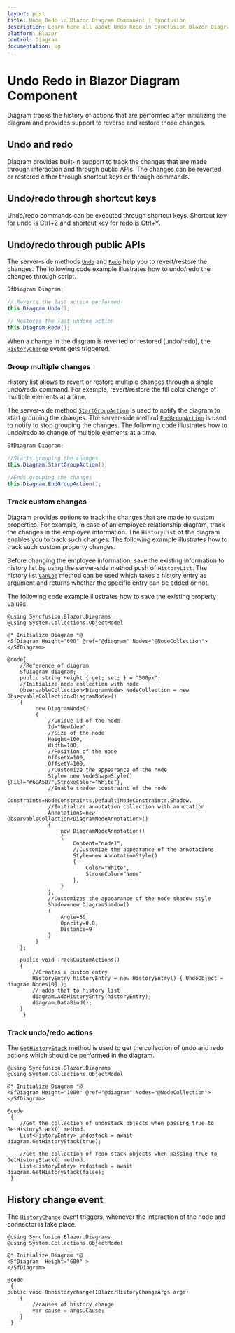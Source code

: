 ```yaml
---
layout: post
title: Undo Redo in Blazor Diagram Component | Syncfusion
description: Learn here all about Undo Redo in Syncfusion Blazor Diagram component and more.
platform: Blazor
control: Diagram
documentation: ug
---
```


# Undo Redo in Blazor Diagram Component

Diagram tracks the history of actions that are performed after initializing the diagram and provides support to reverse and restore those changes.

## Undo and redo

Diagram provides built-in support to track the changes that are made through interaction and through public APIs. The changes can be reverted or restored either through shortcut keys or through commands.

## Undo/redo through shortcut keys

Undo/redo commands can be executed through shortcut keys. Shortcut key for undo is Ctrl+Z and shortcut key for redo is Ctrl+Y.

## Undo/redo through public APIs

The server-side methods [`Undo`](https://help.syncfusion.com/cr/blazor/Syncfusion.Blazor.Diagrams.SfDiagram.html#Syncfusion_Blazor_Diagrams_SfDiagram_Undo) and [`Redo`](https://help.syncfusion.com/cr/blazor/Syncfusion.Blazor.Diagrams.SfDiagram.html#Syncfusion_Blazor_Diagrams_SfDiagram_Redo) help you to revert/restore the changes. The following code example illustrates how to undo/redo the changes through script.

```csharp
SfDiagram Diagram;

// Reverts the last action performed
this.Diagram.Undo();

// Restores the last undone action
this.Diagram.Redo();
```

When a change in the diagram is reverted or restored (undo/redo), the [`HistoryChange`](https://help.syncfusion.com/cr/blazor/Syncfusion.Blazor.Diagrams.DiagramModel.html#Syncfusion_Blazor_Diagrams_DiagramModel_HistoryChange) event gets triggered.

### Group multiple changes

History list allows to revert or restore multiple changes through a single undo/redo command. For example, revert/restore the fill color change of multiple elements at a time.

The server-side method [`StartGroupAction`](https://help.syncfusion.com/cr/blazor/Syncfusion.Blazor.Diagrams.History.html#Syncfusion_Blazor_Diagrams_History_StartGroupAction) is used  to notify the diagram to start grouping the changes. The server-side method [`EndGroupAction`](https://help.syncfusion.com/cr/blazor/Syncfusion.Blazor.Diagrams.History.html#Syncfusion_Blazor_Diagrams_History_EndGroupAction) is used to notify to stop grouping the changes. The following code illustrates how to undo/redo to change of multiple elements at a time.

```csharp
SfDiagram Diagram;

//Starts grouping the changes
this.Diagram.StartGroupAction();

//Ends grouping the changes
this.Diagram.EndGroupAction();
```

### Track custom changes

Diagram provides options to track the changes that are made to custom properties. For example, in case of an employee relationship diagram, track the changes in the employee information. The `HistoryList` of the diagram enables you to track such changes.
The following example illustrates how to track such custom property changes.

Before changing the employee information, save the existing information to history list by using the server-side method push of `HistoryList`.
The history list [`CanLog`](https://help.syncfusion.com/cr/blazor/Syncfusion.Blazor.Diagrams.History.html#Syncfusion_Blazor_Diagrams_History_CanLog) method can be used which takes a history entry as argument and returns whether the specific entry can be added or not.

The following code example illustrates how to save the existing property values.

```cshtml
@using Syncfusion.Blazor.Diagrams
@using System.Collections.ObjectModel

@* Initialize Diagram *@
<SfDiagram Height="600" @ref="@diagram" Nodes="@NodeCollection">
</SfDiagram>

@code{
    //Reference of diagram
    SfDiagram diagram;
    public string Height { get; set; } = "500px";
    //Initialize node collection with node
    ObservableCollection<DiagramNode> NodeCollection = new ObservableCollection<DiagramNode>()
    {
         new DiagramNode()
         {
             //Unique id of the node
             Id="NewIdea",
             //Size of the node
             Height=100,
             Width=100,
             //Position of the node
             OffsetX=100,
             OffsetY=100,
             //Customize the appearance of the node
             Style= new NodeShapeStyle(){Fill="#6BA5D7",StrokeColor="White"},
             //Enable shadow constraint of the node
             Constraints=NodeConstraints.Default|NodeConstraints.Shadow,
             //Initialize annotation collection with annotation
             Annotations=new ObservableCollection<DiagramNodeAnnotation>()
             {
                 new DiagramNodeAnnotation()
                 {
                     Content="node1",
                     //Customize the appearance of the annotations
                     Style=new AnnotationStyle()
                     {
                         Color="White",
                         StrokeColor="None"
                     },
                 }
             },
             //Customizes the appearance of the node shadow style
             Shadow=new DiagramShadow()
             {
                 Angle=50,
                 Opacity=0.8,
                 Distance=9
             }
         }
    };

    public void TrackCustomActions()
    {
        //Creates a custom entry
        HistoryEntry historyEntry = new HistoryEntry() { UndoObject = diagram.Nodes[0] };
        // adds that to history list
        diagram.AddHistoryEntry(historyEntry);
        diagram.DataBind();
    }
     }
```

### Track undo/redo actions

The [`GetHistoryStack`](https://help.syncfusion.com/cr/blazor/Syncfusion.Blazor.Diagrams.SfDiagram.html#Syncfusion_Blazor_Diagrams_SfDiagram_GetHistoryStack_System_Boolean_) method is used to get the collection of undo and redo actions which should be performed in the diagram.

```cshtml
@using Syncfusion.Blazor.Diagrams
@using System.Collections.ObjectModel

@* Initialize Diagram *@
<SfDiagram Height="1000" @ref="@diagram" Nodes="@NodeCollection">
</SfDiagram>

@code
 {
    //Get the collection of undostack objects when passing true to GetHistoryStack() method.
    List<HistoryEntry> undostack = await diagram.GetHistoryStack(true);

    //Get the collection of redo stack objects when passing true to GetHistoryStack() method.
    List<HistoryEntry> redostack = await diagram.GetHistoryStack(false);
 }
```

## History change event

The [`HistoryChange`](https://help.syncfusion.com/cr/blazor/Syncfusion.Blazor.Diagrams.DiagramModel.html#Syncfusion_Blazor_Diagrams_DiagramModel_HistoryChange) event triggers, whenever the interaction of the node and connector is take place.

```cshtml
@using Syncfusion.Blazor.Diagrams
@using System.Collections.ObjectModel

@* Initialize Diagram *@
<SfDiagram  Height="600" >
</SfDiagram>

@code
 {
public void Onhistorychange(IBlazorHistoryChangeArgs args)
    {
        //causes of history change
        var cause = args.Cause;
    }
 }
```